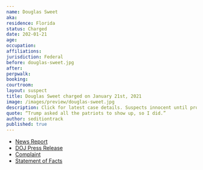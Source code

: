 ```yaml
---
name: Douglas Sweet
aka:
residence: Florida
status: Charged
date: 202-01-21
age:
occupation:
affiliations:
jurisdiction: Federal
before: douglas-sweet.jpg
after:
perpwalk:
booking:
courtroom:
layout: suspect
title: Douglas Sweet charged on January 21st, 2021
image: /images/preview/douglas-sweet.jpg
description: Click for latest case details. Suspects innocent until proven guilty.
quote: “Trump asked all the patriots to show up, so I did.”
author: seditiontrack
published: true
---
```


- [News Report](https://www.wtkr.com/news/mathews-co-man-arrested-during-capitol-riot-trump-asked-all-the-patriots-to-show-up-so-i-did)
- [DOJ Press Release](https://www.justice.gov/opa/pr/thirteen-charged-federal-court-following-riot-united-states-capitol)
- [Complaint](https://www.justice.gov/opa/press-release/file/1351716/download)
- [Statement of Facts](https://www.justice.gov/opa/press-release/file/1351721/download)
